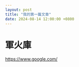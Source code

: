 ```yaml
---
layout: post
title: "我的第一篇文章"
date: 2024-08-14 12:00:00 +0800
---
```

# 軍火庫

https://www.google.com/
